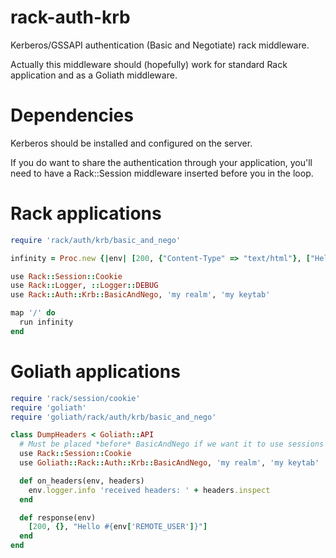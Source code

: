 rack-auth-krb
=============

Kerberos/GSSAPI authentication (Basic and Negotiate) rack middleware.

Actually this middleware should (hopefully) work for standard Rack
application and as a Goliath middleware.

Dependencies
============
Kerberos should be installed and configured on the server. 

If you do want to share the authentication through your application,
you'll need to have a Rack::Session middleware inserted before you in
the loop.

Rack applications
=================

```ruby
require 'rack/auth/krb/basic_and_nego'

infinity = Proc.new {|env| [200, {"Content-Type" => "text/html"}, ["Hello #{env['REMOTE_USER']}"]]}

use Rack::Session::Cookie
use Rack::Logger, ::Logger::DEBUG
use Rack::Auth::Krb::BasicAndNego, 'my realm', 'my keytab'

map '/' do
  run infinity
end
```


Goliath applications
====================

```ruby
require 'rack/session/cookie'
require 'goliath'
require 'goliath/rack/auth/krb/basic_and_nego'

class DumpHeaders < Goliath::API
  # Must be placed *before* BasicAndNego if we want it to use sessions !
  use Rack::Session::Cookie
  use Goliath::Rack::Auth::Krb::BasicAndNego, 'my realm', 'my keytab'

  def on_headers(env, headers)
    env.logger.info 'received headers: ' + headers.inspect
  end

  def response(env)
    [200, {}, "Hello #{env['REMOTE_USER']}"]
  end
end
```

